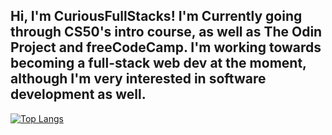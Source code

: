 Hi, I'm CuriousFullStacks! I'm Currently going through CS50's intro course, as well as The Odin Project and freeCodeCamp. I'm working towards becoming a full-stack web dev at the moment, although I'm very interested in software development as well. 
-

[![Top Langs](https://github-readme-stats.vercel.app/api/top-langs/?username=CuriousFullStacks&layout=compact)](https://github.com/anuraghazra/github-readme-stats)

